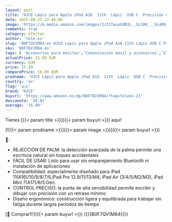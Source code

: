 ```yaml
---
layout: post
title: 'HJCE Lápiz para Apple iPad A16  11th  Lápiz  USB C  Precisión de píxeles  sensibilidad de inclinación  compatible con iPad 11 A16 /10/9/8/7/6  Pro 12 9/11/13 pulgadas  Air 3/4/5  Mini 5/6/A17'
date: 2025-09-27 12:46:06
image: 'https://m.media-amazon.com/images/I/21TwsoXdMJL._SL500_._SL400_.jpg'
comments: true
category: ofertas
author: 'tole.es'
slug: 'B0F7QV1M84-es HJCE Lápiz para Apple iPad A16 11th Lápiz USB C Precisión...'
sku: 'B0F7QV1M84-es'
tags: [ 'Accesorios para móviles','Comunicación móvil y accesorios','Electrónica','Punteros para móviles','apple','hjce','ipad','🇪🇸', ]
actualPrice: 15.99 EUR
currency: EUR
price: 15.99
comparePrice: 19.99 EUR
prodname: 'HJCE Lápiz para Apple iPad A16  11th  Lápiz  USB C  Precisión de píxeles  sensibilidad de inclinación  compatible con iPad 11 A16 /10/9/8/7/6  Pro 12 9/11/13 pulgadas  Air 3/4/5  Mini 5/6/A17'
country: 'es'
flag: '🇪🇸'
brand: 'HJCE'
buyurl: 'https://www.amazon.es/dp/B0F7QV1M84/?tag=tolees-21'
descuento: '20.01'
average: '15.99'
---
```


Tienes [{{< param title >}}]({{< param buyurl >}}) aqui!

[![{{< param prodname >}}]({{< param image >}})]({{< param buyurl >}})

🔎:

- REJECCIÓN DE PALM: la detección avanzada de la palma permite una escritura natural sin toques accidentales
- FÁCIL DE USAR: Listo para usar sin emparejamiento Bluetooth ni instalación de aplicaciones
- Compatibilidad: especialmente diseñado para iPad 11(A16)/10/9/8/7/6,iPad Pro 12.9/11/13/M4, iPad Air (3/4/5/M2/M3), iPad Mini 7(A17)/6/5.Gen.
- CONTROL PRECISO: la punta de alta sensibilidad permite escribir y dibujar con precisión con un retraso mínimo
- Diseño ergonómico: construcción ligera y equilibrada para trabajar sin fatiga durante largos períodos de tiempo

[🛒 Comprar!!!]({{< param buyurl >}})
{{<world>}}B0F7QV1M84{{</world>}}
